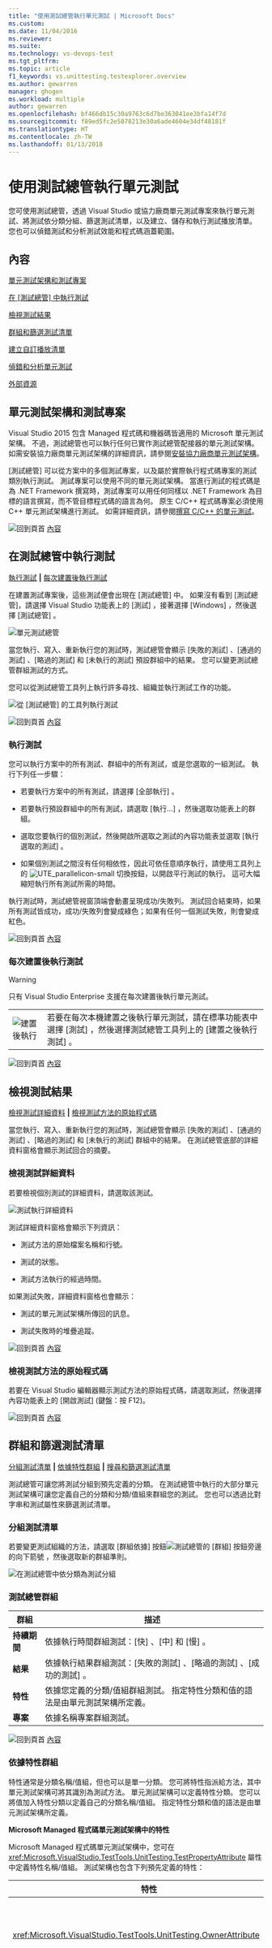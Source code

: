 ```yaml
---
title: "使用測試總管執行單元測試 | Microsoft Docs"
ms.custom: 
ms.date: 11/04/2016
ms.reviewer: 
ms.suite: 
ms.technology: vs-devops-test
ms.tgt_pltfrm: 
ms.topic: article
f1_keywords: vs.unittesting.testexplorer.overview
ms.author: gewarren
manager: ghogen
ms.workload: multiple
author: gewarren
ms.openlocfilehash: bf466db15c30a9763c6d7be363041ee3bfa14f7d
ms.sourcegitcommit: f89ed5fc2e5078213e30a6ade4604e34df48181f
ms.translationtype: HT
ms.contentlocale: zh-TW
ms.lasthandoff: 01/13/2018
---
```

# <a name="run-unit-tests-with-test-explorer"></a>使用測試總管執行單元測試
您可使用測試總管，透過 Visual Studio 或協力廠商單元測試專案來執行單元測試、將測試依分類分組、篩選測試清單，以及建立、儲存和執行測試播放清單。 您也可以偵錯測試和分析測試效能和程式碼涵蓋範圍。  
  
##  <a name="BKMK_Contents"></a> 內容  
 [單元測試架構和測試專案](#BKMK_Unit_test_frameworks_and_test_projects)  
  
 [在 [測試總管] 中執行測試](#BKMK_Run_tests_in_Test_Explorer)  
  
 [檢視測試結果](#BKMK_View_test_results)  
  
 [群組和篩選測試清單](#BKMK_Group_and_filter_the_test_list)  
  
 [建立自訂播放清單](#BKMK_Create_custom_playlists)  
  
 [偵錯和分析單元測試](#BKMK_Debug_and_analyze_unit_tests)  
  
 [外部資源](#BKMK_External_resources)  
  
##  <a name="BKMK_Unit_test_frameworks_and_test_projects"></a> 單元測試架構和測試專案  
 Visual Studio 2015 包含 Managed 程式碼和機器碼皆適用的 Microsoft 單元測試架構。 不過，測試總管也可以執行任何已實作測試總管配接器的單元測試架構。 如需安裝協力廠商單元測試架構的詳細資訊，請參閱[安裝協力廠商單元測試架構](../test/install-third-party-unit-test-frameworks.md)。  
  
 [測試總管] 可以從方案中的多個測試專案，以及屬於實際執行程式碼專案的測試類別執行測試。 測試專案可以使用不同的單元測試架構。 當進行測試的程式碼是為 .NET Framework 撰寫時，測試專案可以用任何同樣以 .NET Framework 為目標的語言撰寫，而不管目標程式碼的語言為何。 原生 C/C++ 程式碼專案必須使用 C++ 單元測試架構進行測試。 如需詳細資訊，請參閱[撰寫 C/C++ 的單元測試](writing-unit-tests-for-c-cpp.md)。
  
 ![回到頁首](../debugger/media/pcs_backtotop.png "PCS_BackToTop") [內容](#BKMK_Contents)  
  
##  <a name="BKMK_Run_tests_in_Test_Explorer"></a> 在測試總管中執行測試  
 [執行測試](#BKMK_Run_tests) **&#124;** [每次建置後執行測試](#BKMK_Run_tests_after_every_build)  
  
 在建置測試專案後，這些測試便會出現在 [測試總管] 中。 如果沒有看到 [測試總管]，請選擇 Visual Studio 功能表上的 [測試]  ，接著選擇 [Windows] ，然後選擇 [測試總管] 。  
  
 ![單元測試總管](../test/media/ute_failedpassednotrunsummary.png "UTE_FailedPassedNotRunSummary")  
  
 當您執行、寫入、重新執行您的測試時，測試總管會顯示 [失敗的測試] 、[通過的測試] 、[略過的測試]  和 [未執行的測試] 預設群組中的結果。 您可以變更測試總管群組測試的方式。  
  
 您可以從測試總管工具列上執行許多尋找、組織並執行測試工作的功能。  
  
 ![從 [測試總管] 的工具列執行測試](../test/media/ute_toolbar.png "UTE_ToolBar")  
  
 ![回到頁首](../debugger/media/pcs_backtotop.png "PCS_BackToTop") [內容](#BKMK_Contents)  
  
###  <a name="BKMK_Run_tests"></a> 執行測試  
 您可以執行方案中的所有測試、群組中的所有測試，或是您選取的一組測試。 執行下列任一步驟：  
  
-   若要執行方案中的所有測試，請選擇 [全部執行] 。  
  
-   若要執行預設群組中的所有測試，請選取 [執行…]  ，然後選取功能表上的群組。  
  
-   選取您要執行的個別測試，然後開啟所選取之測試的內容功能表並選取 [執行選取的測試] 。  
  
-   如果個別測試之間沒有任何相依性，因此可依任意順序執行，請使用工具列上的 ![UTE&#95;parallelicon&#45;small](../test/media/ute_parallelicon-small.png "UTE_parallelicon-small") 切換按鈕，以開啟平行測試的執行。 這可大幅縮短執行所有測試所需的時間。  
  
 執行測試時，測試總管視窗頂端會動畫呈現成功/失敗列。 測試回合結束時，如果所有測試皆成功，成功/失敗列會變成綠色；如果有任何一個測試失敗，則會變成紅色。  
  
 ![回到頁首](../debugger/media/pcs_backtotop.png "PCS_BackToTop") [內容](#BKMK_Contents)  
  
###  <a name="BKMK_Run_tests_after_every_build"></a> 每次建置後執行測試  
  
> [!WARNING]
>  只有 Visual Studio Enterprise 支援在每次建置後執行單元測試。  
  
|||  
|-|-|  
|![建置後執行](../test/media/ute_runafterbuild_btn.png "UTE_RunAfterBuild_btn")|若要在每次本機建置之後執行單元測試，請在標準功能表中選擇 [測試]  ，然後選擇測試總管工具列上的 [建置之後執行測試]  。|  
  
 ![回到頁首](../debugger/media/pcs_backtotop.png "PCS_BackToTop") [內容](#BKMK_Contents)  
  
##  <a name="BKMK_View_test_results"></a> 檢視測試結果  
 [檢視測試詳細資料](#BKMK_View_test_details) **&#124;** [檢視測試方法的原始程式碼](#BKMK_View_the_source_code_of_a_test_method)  
  
 當您執行、寫入、重新執行您的測試時，測試總管會顯示 [失敗的測試] 、[通過的測試] 、[略過的測試]  和 [未執行的測試] 群組中的結果。 在測試總管底部的詳細資料窗格會顯示測試回合的摘要。  
  
###  <a name="BKMK_View_test_details"></a> 檢視測試詳細資料  
 若要檢視個別測試的詳細資料，請選取該測試。  
  
 ![測試執行詳細資料](../test/media/ute_testdetails.png "UTE_TestDetails")  
  
 測試詳細資料窗格會顯示下列資訊：  
  
-   測試方法的原始檔案名稱和行號。  
  
-   測試的狀態。  
  
-   測試方法執行的經過時間。  
  
 如果測試失敗，詳細資料窗格也會顯示：  
  
-   測試的單元測試架構所傳回的訊息。  
  
-   測試失敗時的堆疊追蹤。  
  
 ![回到頁首](../debugger/media/pcs_backtotop.png "PCS_BackToTop") [內容](#BKMK_Contents)  
  
###  <a name="BKMK_View_the_source_code_of_a_test_method"></a> 檢視測試方法的原始程式碼  
 若要在 Visual Studio 編輯器顯示測試方法的原始程式碼，請選取測試，然後選擇內容功能表上的 [開啟測試]  (鍵盤：按 F12)。  
  
 ![回到頁首](../debugger/media/pcs_backtotop.png "PCS_BackToTop") [內容](#BKMK_Contents)  
  
##  <a name="BKMK_Group_and_filter_the_test_list"></a> 群組和篩選測試清單  
 [分組測試清單](#BKMK_Grouping_the_test_list) **&#124;** [依據特性群組](#BKMK_Group_by_traits) **&#124;** [搜尋和篩選測試清單](#BKMK_Search_and_filter_the_test_list)  
  
 測試總管可讓您將測試分組到預先定義的分類。 在測試總管中執行的大部分單元測試架構可讓您定義自己的分類和分類/值組來群組您的測試。 您也可以透過比對字串和測試屬性來篩選測試清單。  
  
###  <a name="BKMK_Grouping_the_test_list"></a> 分組測試清單  
 若要變更測試組織的方法，請選取 [群組依據] 按鈕![測試總管的 [群組] 按鈕](../test/media/ute_groupby_btn.png "UTE_GroupBy_btn")旁邊的向下箭號 ，然後選取新的群組準則。  
  
 ![在測試總管中依分類為測試分組](../test/media/ute_groupbycategory.png "UTE_GroupByCategory")  
  
### <a name="test-explorer-groups"></a>測試總管群組  
  
|群組|描述|  
|-----------|-----------------|  
|**持續期間**|依據執行時間群組測試：[快] 、[中] 和 [慢] 。|  
|**結果**|依據執行結果群組測試：[失敗的測試] 、[略過的測試] 、[成功的測試] 。|  
|**特性**|依據您定義的分類/值組群組測試。 指定特性分類和值的語法是由單元測試架構所定義。|  
|**專案**|依據名稱專案群組測試。|  
  
 ![回到頁首](../debugger/media/pcs_backtotop.png "PCS_BackToTop") [內容](#BKMK_Contents)  
  
###  <a name="BKMK_Group_by_traits"></a> 依據特性群組  
 特性通常是分類名稱/值組，但也可以是單一分類。 您可將特性指派給方法，其中單元測試架構可將其識別為測試方法。 單元測試架構可以定義特性分類。 您可以將值加入特性分類以定義自己的分類名稱/值組。 指定特性分類和值的語法是由單元測試架構所定義。  
  
 **Microsoft Managed 程式碼單元測試架構中的特性**  
  
 Microsoft Managed 程式碼單元測試架構中，您可在  <xref:Microsoft.VisualStudio.TestTools.UnitTesting.TestPropertyAttribute> 屬性中定義特性名稱/值組。 測試架構也包含下列預先定義的特性：  
  
|特性|描述|  
|-----------|-----------------|  
|<xref:Microsoft.VisualStudio.TestTools.UnitTesting.OwnerAttribute>|擁有者分類是由單元測試架構所定義，會要求您提供擁有者的字串值。|  
|<xref:Microsoft.VisualStudio.TestTools.UnitTesting.PriorityAttribute>|優先權分類是由單元測試架構所定義，會要求您提供優先權的整數值。|  
|<xref:Microsoft.VisualStudio.TestTools.UnitTesting.TestCategoryAttribute>|TestCategory 屬性可讓您提供沒有值的分類。 TestCategory 屬性定義的分類也可以是 TestProperty 屬性的分類。|  
|<xref:Microsoft.VisualStudio.TestTools.UnitTesting.TestPropertyAttribute>|TestProperty 屬性可讓您定義特性分類/值組。|  
  
 **Microsoft C++ 單元測試架構中的特性**  
  請參閱[如何使用適用於 C++ 的 Microsoft 單元測試架構](how-to-use-microsoft-test-framework-for-cpp.md)。
  
 ![回到頁首](../debugger/media/pcs_backtotop.png "PCS_BackToTop") [內容](#BKMK_Contents)  
  
###  <a name="BKMK_Search_and_filter_the_test_list"></a> 搜尋和篩選測試清單  
 您可以使用測試總管篩選條件，以在檢視和執行的專案中限制測試方法。  
  
 當您在測試總管的搜尋方塊輸入字串並選擇 ENTER 時，會將測試清單篩選為只顯示包含該字串之完整名稱的測試。  
  
 若要依據不同準則篩選：  
  
1.  開啟搜尋方塊右邊的下拉式清單。  
  
2.  選擇新的準則。  
  
3.  在引號之間輸入篩選值。  
  
 ![在測試總管中篩選測試](../test/media/ute_filtertestlist.png "UTE_FilterTestList")  
  
> [!NOTE]
>  搜尋是區分大小寫且比對指定字串與準則值的任何部分。  
  
|限定詞|描述|  
|---------------|-----------------|  
|**特性**|在特性分類和值中搜尋相符項目。 指定特性分類和值的語法是由單元測試架構所定義。|  
|**Project**|在測試專案名稱中搜尋相符項目。|  
|**錯誤訊息**|在失敗的判斷提示所傳回之使用者定義錯誤訊息中搜尋相符項目。|  
|**檔案路徑**|在測試來源檔的完整檔案名稱中搜尋相符項目。|  
|**完整名稱**|在測試命名空間、類別和方法的完整檔案名稱中搜尋相符項目。|  
|**輸出**|搜尋寫入標準輸出 (stdout) 或標準錯誤 (stderr) 的使用者定義錯誤訊息。 指定輸出訊息的語法是由單元測試架構所定義。|  
|**結果**|在測試總管分類名稱中搜尋相符項目：[失敗的測試] 、[略過的測試] 、[成功的測試] 。|  
  
 若要排除篩部分選條件的結果，請使用下列語法：  
  
```  
FilterName:"Criteria" -FilterName:"SubsetCriteria"  
```  
  
 例如，套用至物件的  
  
```  
FullName:"MyClass" - FullName:"PerfTest"  
```  
  
 傳回名稱包含「MyClass」的所有測試，但排除名稱中也包含「PerfTest」的那些測試。  
  
 ![回到頁首](../debugger/media/pcs_backtotop.png "PCS_BackToTop") [內容](#BKMK_Contents)  
  
##  <a name="BKMK_Create_custom_playlists"></a> 建立自訂播放清單  
 您可以建立和儲存想要執行或檢視為群組的測試清單。 當您選取播放清單時，即會在 [測試總管] 中顯示清單中的測試。 您可以將在測試中加入一個以上的播放清單，當您選擇預設的 [所有測試]  播放清單時，就可以使用專案中的所有測試。  
  
 ![選擇播放清單](../test/media/ute_playlist.png "UTE_Playlist")  
  
 **若要建立播放清單**，請在測試總管中選擇一或多項測試。 在內容功能表上，選擇 [加入至播放清單] 、[新增播放清單] 。 以您在 [建立新播放清單]  對話方塊中指定的名稱和位置儲存檔案。  
  
 **若要將測試加入播放清單**，請在測試總管中選擇一或多項測試。 在內容功能表上，選擇 [加入至播放清單] ，然後選擇要加入測試的播放清單。  
  
 **若要開啟播放清單**，請選取 Visual Studio 功能表上的 [測試]、[播放清單]，然後從最近使用過的播放清單的清單中選擇，或選取 [開啟播放清單] 指定播放清單的名稱和位置。  
  
 如果個別測試之間沒有任何相依性，因此可依任意順序執行，請使用工具列上的 ![UTE&#95;parallelicon&#45;small](../test/media/ute_parallelicon-small.png "UTE_parallelicon-small") 切換按鈕，以開啟平行測試的執行。 這可大幅縮短執行所有測試所需的時間。  
  
 ![回到頁首](../debugger/media/pcs_backtotop.png "PCS_BackToTop") [內容](#BKMK_Contents)  
  
##  <a name="BKMK_Debug_and_analyze_unit_tests"></a> 對單元測試進行偵錯和分析  
 [對單元測試進行偵錯](#BKMK_Debug_unit_tests) **&#124;** [診斷測試方法的效能問題](#BKMK_Diagnose_test_method_performance_issues) **&#124;** [分析單元測試程式碼涵蓋範圍](#BKMK_Analyzeunit_test_code_coverage)  
  
###  <a name="BKMK_Debug_unit_tests"></a> 對單元測試進行偵錯  
 您可以使用 [測試總管] 來啟動測試的偵錯工作階段。 使用 Visual Studio 偵錯工具逐步執行程式碼可讓您順暢地在單元測試和受測專案之間來回進行。 啟動偵錯：  
  
1.  在 Visual Studio 編輯器中，於您要偵錯的一個或多個測試方法中設定中斷點。  
  
    > [!NOTE]
    >  由於測試方法可以依照任何順序執行，請在您要偵錯的所有測試方法中設定中斷點。  
  
2.  在測試總管中，選取測試方法，然後選擇內容功能表上的 [偵測選取的測試]  。  
  
 如需偵錯工具的詳細資訊，請參閱 [Visual Studio 偵錯](../debugger/debugging-in-visual-studio.md)。  
  
 ![回到頁首](../debugger/media/pcs_backtotop.png "PCS_BackToTop") [內容](#BKMK_Contents)  
  
###  <a name="BKMK_Diagnose_test_method_performance_issues"></a> 診斷測試方法的效能問題  
 若要診斷測試方法為何花費太多時間，請在測試總管中選取該方法，然後選取操作功能表上的 [設定檔]。 請參閱[效能總管](../profiling/performance-explorer.md)。  
  
###  <a name="BKMK_Analyzeunit_test_code_coverage"></a> 分析單元測試程式碼涵蓋範圍  
  
> [!NOTE]
>  單元測試之程式碼涵蓋範圍僅適用於 Visual Studio Enterprise。  
  
 您可以使用 Visual Studio 程式碼涵蓋範圍工具來判斷您的單元測試實際測試的產品程式碼數量。 您可以在方案中的所選測試或所有測試上執行程式碼涵蓋範圍。  
  
 若要在方案中執行測試方法的程式碼涵蓋範圍：  
  
1.  選擇 Visual Studio 功能表上的 [測試]  ，然後選擇 [分析程式碼涵蓋範圍] 。  
  
2.  從子功能表選擇下列其中一個命令：  
  
    -   [選取的測試] 會執行您在 [測試總管] 中所選取的測試方法。  
  
    -   [所有測試] 會執行方案中的所有測試方法。  
  
 [程式碼涵蓋範圍結果] 視窗會顯示線條、函式、類別、命名空間及模組所運用的產品程式碼區塊的百分比。  
  
 如需詳細資訊，請參閱[使用程式碼涵蓋範圍來決定所測試的程式碼數量](../test/using-code-coverage-to-determine-how-much-code-is-being-tested.md)。  
  
 ![回到頁首](../debugger/media/pcs_backtotop.png "PCS_BackToTop") [內容](#BKMK_Contents)  
  
##  <a name="BKMK_External_resources"></a> 外部資源  
  
###  <a name="BKMK_Guidance"></a> 指引  
 [使用 Visual Studio 2012 測試持續傳遞 - 第 2 章：單元測試：測試內部](http://go.microsoft.com/fwlink/?LinkID=255188)  
  
## <a name="see-also"></a>請參閱  
 [對程式碼進行單元測試](../test/unit-test-your-code.md)   
 [以 64 位元處理序的形式執行單元測試](../test/run-a-unit-test-as-a-64-bit-process.md)
